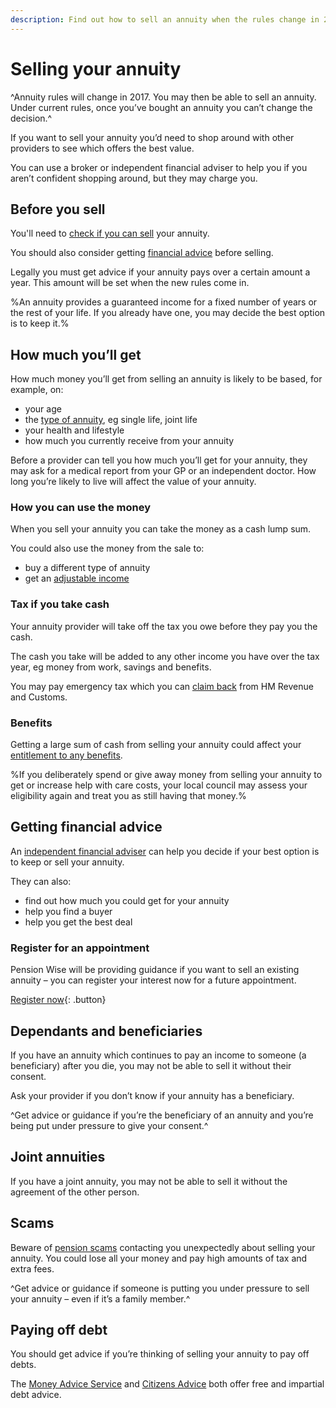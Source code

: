 ```yaml
---
description: Find out how to sell an annuity when the rules change in 2017.
---
```


# Selling your annuity

^Annuity rules will change in 2017. You may then be able to sell an annuity. Under current rules, once you’ve bought an annuity you can’t change the decision.^ 

If you want to sell your annuity you’d need to shop around with other providers to see which offers the best value.

You can use a broker or independent financial adviser to help you if you aren’t confident shopping around, but they may charge you.

## Before you sell

You'll need to [check if you can sell](can-sell-annuity) your annuity.

You should also consider getting [financial advice](/financial-advice) before selling. 

Legally you must get advice if your annuity pays over a certain amount a year. This amount will be set when the new rules come in.

%An annuity provides a guaranteed income for a fixed number of years or the rest of your life. If you already have one, you may decide the best option is to keep it.%

## How much you’ll get

How much money you’ll get from selling an annuity is likely to be based, for example, on:

- your age
- the [type of annuity](/guaranteed-income#types-of-annuity), eg single life, joint life
- your health and lifestyle
- how much you currently receive from your annuity

Before a provider can tell you how much you’ll get for your annuity, they may ask for a medical report from your GP or an independent doctor. How long you’re likely to live will affect the value of your annuity.

### How you can use the money

When you sell your annuity you can take the money as a cash lump sum.

You could also use the money from the sale to:

- buy a different type of annuity
- get an [adjustable income](/adjustable-income)

### Tax if you take cash

Your annuity provider will take off the tax you owe before they pay you the cash. 

The cash you take will be added to any other income you have over the tax year, eg money from work, savings and benefits.

You may pay emergency tax which you can [claim back](https://www.gov.uk/claim-tax-refund/you-get-a-pension) from HM Revenue and Customs.

### Benefits

Getting a large sum of cash from selling your annuity could affect your [entitlement to any benefits](/benefits).

%If you deliberately spend or give away money from selling your annuity to get or increase help with care costs, your local council may assess your eligibility again and treat you as still having that money.%

## Getting financial advice

An [independent financial adviser](/financial-advice) can help you decide if your best option is to keep or sell your annuity.

They can also:

- find out how much you could get for your annuity
- help you find a buyer
- help you get the best deal

### Register for an appointment

Pension Wise will be providing guidance if you want to sell an existing annuity – you can register your interest now for a future appointment.

[Register now](/annuity-registration){: .button}

## Dependants and beneficiaries

If you have an annuity which continues to pay an income to someone (a beneficiary) after you die, you may not be able to sell it without their consent.

Ask your provider if you don’t know if your annuity has a beneficiary.

^Get advice or guidance if you’re the beneficiary of an annuity and you’re being put under pressure to give your consent.^

## Joint annuities

If you have a joint annuity, you may not be able to sell it without the agreement of the other person.

## Scams

Beware of [pension scams](/scams) contacting you unexpectedly about selling your annuity. You could lose all your money and pay high amounts of tax and extra fees.

^Get advice or guidance if someone is putting you under pressure to sell your annuity – even if it’s a family member.^

## Paying off debt

You should get advice if you’re thinking of selling your annuity to pay off debts.

The [Money Advice Service](https://www.moneyadviceservice.org.uk/en) and [Citizens Advice](https://www.citizensadvice.org.uk) both offer free and impartial debt advice.
